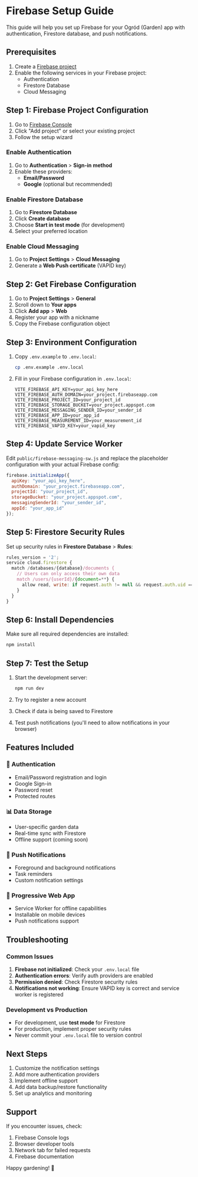 # Firebase Setup Guide

This guide will help you set up Firebase for your Ogród (Garden) app with authentication, Firestore database, and push notifications.

## Prerequisites

1. Create a [Firebase project](https://console.firebase.google.com/)
2. Enable the following services in your Firebase project:
   - Authentication
   - Firestore Database
   - Cloud Messaging

## Step 1: Firebase Project Configuration

1. Go to [Firebase Console](https://console.firebase.google.com/)
2. Click "Add project" or select your existing project
3. Follow the setup wizard

### Enable Authentication

1. Go to **Authentication** > **Sign-in method**
2. Enable these providers:
   - **Email/Password**
   - **Google** (optional but recommended)

### Enable Firestore Database

1. Go to **Firestore Database**
2. Click **Create database**
3. Choose **Start in test mode** (for development)
4. Select your preferred location

### Enable Cloud Messaging

1. Go to **Project Settings** > **Cloud Messaging**
2. Generate a **Web Push certificate** (VAPID key)

## Step 2: Get Firebase Configuration

1. Go to **Project Settings** > **General**
2. Scroll down to **Your apps**
3. Click **Add app** > **Web**
4. Register your app with a nickname
5. Copy the Firebase configuration object

## Step 3: Environment Configuration

1. Copy `.env.example` to `.env.local`:
   ```bash
   cp .env.example .env.local
   ```

2. Fill in your Firebase configuration in `.env.local`:
   ```env
   VITE_FIREBASE_API_KEY=your_api_key_here
   VITE_FIREBASE_AUTH_DOMAIN=your_project.firebaseapp.com
   VITE_FIREBASE_PROJECT_ID=your_project_id
   VITE_FIREBASE_STORAGE_BUCKET=your_project.appspot.com
   VITE_FIREBASE_MESSAGING_SENDER_ID=your_sender_id
   VITE_FIREBASE_APP_ID=your_app_id
   VITE_FIREBASE_MEASUREMENT_ID=your_measurement_id
   VITE_FIREBASE_VAPID_KEY=your_vapid_key
   ```

## Step 4: Update Service Worker

Edit `public/firebase-messaging-sw.js` and replace the placeholder configuration with your actual Firebase config:

```javascript
firebase.initializeApp({
  apiKey: "your_api_key_here",
  authDomain: "your_project.firebaseapp.com",
  projectId: "your_project_id",
  storageBucket: "your_project.appspot.com",
  messagingSenderId: "your_sender_id",
  appId: "your_app_id"
});
```

## Step 5: Firestore Security Rules

Set up security rules in **Firestore Database** > **Rules**:

```javascript
rules_version = '2';
service cloud.firestore {
  match /databases/{database}/documents {
    // Users can only access their own data
    match /users/{userId}/{document=**} {
      allow read, write: if request.auth != null && request.auth.uid == userId;
    }
  }
}
```

## Step 6: Install Dependencies

Make sure all required dependencies are installed:

```bash
npm install
```

## Step 7: Test the Setup

1. Start the development server:
   ```bash
   npm run dev
   ```

2. Try to register a new account
3. Check if data is being saved to Firestore
4. Test push notifications (you'll need to allow notifications in your browser)

## Features Included

### 🔐 Authentication
- Email/Password registration and login
- Google Sign-in
- Password reset
- Protected routes

### 📊 Data Storage
- User-specific garden data
- Real-time sync with Firestore
- Offline support (coming soon)

### 🔔 Push Notifications
- Foreground and background notifications
- Task reminders
- Custom notification settings

### 📱 Progressive Web App
- Service Worker for offline capabilities
- Installable on mobile devices
- Push notifications support

## Troubleshooting

### Common Issues

1. **Firebase not initialized**: Check your `.env.local` file
2. **Authentication errors**: Verify auth providers are enabled
3. **Permission denied**: Check Firestore security rules
4. **Notifications not working**: Ensure VAPID key is correct and service worker is registered

### Development vs Production

- For development, use **test mode** for Firestore
- For production, implement proper security rules
- Never commit your `.env.local` file to version control

## Next Steps

1. Customize the notification settings
2. Add more authentication providers
3. Implement offline support
4. Add data backup/restore functionality
5. Set up analytics and monitoring

## Support

If you encounter issues, check:
1. Firebase Console logs
2. Browser developer tools
3. Network tab for failed requests
4. Firebase documentation

Happy gardening! 🌱